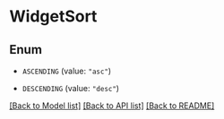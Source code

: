 # WidgetSort

## Enum


* `ASCENDING` (value: `"asc"`)

* `DESCENDING` (value: `"desc"`)


[[Back to Model list]](../README.md#documentation-for-models) [[Back to API list]](../README.md#documentation-for-api-endpoints) [[Back to README]](../README.md)


